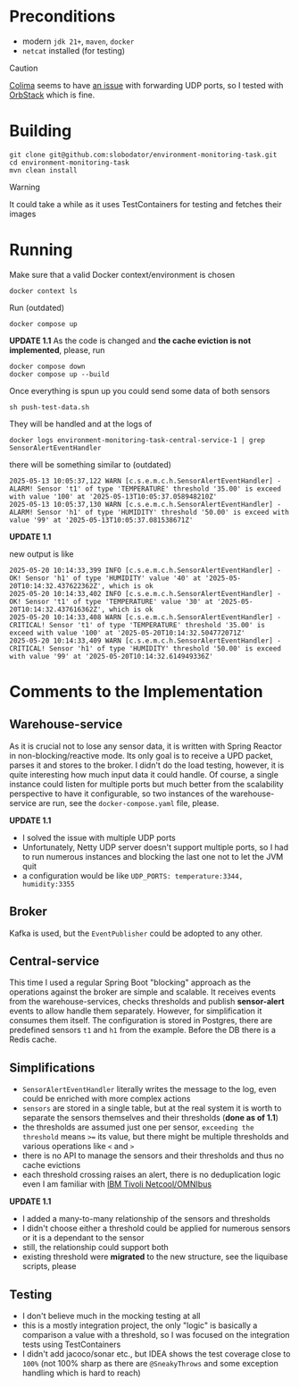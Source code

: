 # Preconditions

- modern `jdk 21+`, `maven`, `docker`
- `netcat` installed (for testing)

> [!CAUTION]
> [Colima](https://github.com/abiosoft/colima) seems to have [an issue](https://github.com/abiosoft/colima/issues/708)
> with forwarding UDP ports, so I tested with [OrbStack](https://orbstack.dev/) which is fine.

# Building

```shell
git clone git@github.com:slobodator/environment-monitoring-task.git
cd environment-monitoring-task
mvn clean install
```

> [!WARNING]
> It could take a while as it uses TestContainers for testing and fetches their images

# Running

Make sure that a valid Docker context/environment is chosen

```shell
docker context ls
```

Run (outdated)

```shell
docker compose up
```

**UPDATE 1.1** As the code is changed and **the cache eviction is not implemented**, please, run

```shell
docker compose down
docker compose up --build
```

Once everything is spun up you could send some data of both sensors

```shell
sh push-test-data.sh
```

They will be handled and at the logs of

```shell
docker logs environment-monitoring-task-central-service-1 | grep SensorAlertEventHandler
```

there will be something similar to (outdated)

```
2025-05-13 10:05:37,122 WARN [c.s.e.m.c.h.SensorAlertEventHandler] - ALARM! Sensor 't1' of type 'TEMPERATURE' threshold '35.00' is exceed with value '100' at '2025-05-13T10:05:37.058948210Z'
2025-05-13 10:05:37,130 WARN [c.s.e.m.c.h.SensorAlertEventHandler] - ALARM! Sensor 'h1' of type 'HUMIDITY' threshold '50.00' is exceed with value '99' at '2025-05-13T10:05:37.081538671Z'
```

**UPDATE 1.1**

new output is like

```
2025-05-20 10:14:33,399 INFO [c.s.e.m.c.h.SensorAlertEventHandler] - OK! Sensor 'h1' of type 'HUMIDITY' value '40' at '2025-05-20T10:14:32.437622362Z', which is ok
2025-05-20 10:14:33,402 INFO [c.s.e.m.c.h.SensorAlertEventHandler] - OK! Sensor 't1' of type 'TEMPERATURE' value '30' at '2025-05-20T10:14:32.437616362Z', which is ok
2025-05-20 10:14:33,408 WARN [c.s.e.m.c.h.SensorAlertEventHandler] - CRITICAL! Sensor 't1' of type 'TEMPERATURE' threshold '35.00' is exceed with value '100' at '2025-05-20T10:14:32.504772071Z'
2025-05-20 10:14:33,409 WARN [c.s.e.m.c.h.SensorAlertEventHandler] - CRITICAL! Sensor 'h1' of type 'HUMIDITY' threshold '50.00' is exceed with value '99' at '2025-05-20T10:14:32.614949336Z'
```

# Comments to the Implementation

## Warehouse-service

As it is crucial not to lose any sensor data, it is written with Spring Reactor in non-blocking/reactive mode.
Its only goal is to receive a UPD packet, parses it and stores to the broker.
I didn't do the load testing, however, it is quite interesting how much input data it could handle.
Of course, a single instance could listen for multiple ports but much better from the scalability perspective to have it
configurable, so two instances of the warehouse-service are run, see the `docker-compose.yaml` file, please.

**UPDATE 1.1**

- I solved the issue with multiple UDP ports
- Unfortunately, Netty UDP server doesn't support multiple ports, so I had to run numerous instances and blocking the
  last one not to let the JVM quit
- a configuration would be like `UDP_PORTS: temperature:3344, humidity:3355`

## Broker

Kafka is used, but the `EventPublisher` could be adopted to any other.

## Central-service

This time I used a regular Spring Boot "blocking" approach as the operations against the broker are simple and scalable.
It receives events from the warehouse-services, checks thresholds and publish **sensor-alert** events to allow handle
them separately. However, for simplification it consumes them itself.
The configuration is stored in Postgres, there are predefined sensors `t1` and `h1` from the example.
Before the DB there is a Redis cache.

## Simplifications

- `SensorAlertEventHandler` literally writes the message to the log, even could be enriched with more complex actions
- `sensors` are stored in a single table, but at the real system it is worth to separate the sensors themselves and
  their thresholds (**done as of 1.1**)
- the thresholds are assumed just one per sensor, `exceeding the threshold` means `>=` its value, but there might be
  multiple thresholds and various operations like `<` and `>`
- there is no API to manage the sensors and their thresholds and thus no cache evictions
- each threshold crossing raises an alert, there is no deduplication logic even I am familiar
  with [IBM Tivoli Netcool/OMNIbus](https://www.ibm.com/docs/en/netcoolomnibus/8.1.0?topic=overview-introduction-tivoli-netcoolomnibus)

**UPDATE 1.1**

- I added a many-to-many relationship of the sensors and thresholds
- I didn't choose either a threshold could be applied for numerous sensors or it is a dependant to the sensor
- still, the relationship could support both
- existing threshold were **migrated** to the new structure, see the liquibase scripts, please

## Testing

- I don't believe much in the mocking testing at all
- this is a mostly integration project, the only "logic" is basically a comparison a value with a threshold, so I was
  focused on the integration tests using TestContainers
- I didn't add jacoco/sonar etc., but IDEA shows the test coverage close to `100%` (not 100% sharp as there are
  `@SneakyThrows` and some exception handling which is hard to reach)

